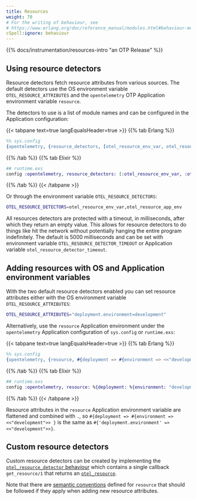 ```yaml
---
title: Resources
weight: 70
# For the writing of behaviour, see
# https://www.erlang.org/doc/reference_manual/modules.html#behaviour-module-attribute
cSpell:ignore: behaviour
---
```


<!-- markdownlint-disable no-duplicate-heading -->
<!-- markdownlint-capture -->

{{% docs/instrumentation/resources-intro "an OTP Release" %}}

## Using resource detectors

Resource detectors fetch resource attributes from various sources. The default
detectors use the OS environment variable `OTEL_RESOURCE_ATTRIBUTES` and the
`opentelemetry` OTP Application environment variable `resource`.

The detectors to use is a list of module names and can be configured in the
Application configuration:

{{< tabpane text=true langEqualsHeader=true >}} {{% tab Erlang %}}

```erlang
%% sys.config
{opentelemetry, {resource_detectors, [otel_resource_env_var, otel_resource_app_env]}}
```

{{% /tab %}} {{% tab Elixir %}}

```elixir
## runtime.exs
config :opentelemetry, resource_detectors: [:otel_resource_env_var, :otel_resource_app_env]
```

{{% /tab %}} {{< /tabpane >}}

Or through the environment variable `OTEL_RESOURCE_DETECTORS`:

```sh
OTEL_RESOURCE_DETECTORS=otel_resource_env_var,otel_resource_app_env
```

All resources detectors are protected with a timeout, in milliseconds, after
which they return an empty value. This allows for resource detectors to do
things like hit the network without potentially hanging the entire program
indefinitely. The default is 5000 milliseconds and can be set with environment
variable `OTEL_RESOURCE_DETECTOR_TIMEOUT` or Application variable
`otel_resource_detector_timeout`.

## Adding resources with OS and Application environment variables

With the two default resource detectors enabled you can set resource attributes
either with the OS environment variable `OTEL_RESOURCE_ATTRIBUTES`:

```sh
OTEL_RESOURCE_ATTRIBUTES="deployment.environment=development"
```

Alternatively, use the `resource` Application environment under the
`opentelemetry` Application configuration of `sys.config` or `runtime.exs`:

{{< tabpane text=true langEqualsHeader=true >}} {{% tab Erlang %}}

```erlang
%% sys.config
{opentelemetry, {resource, #{deployment => #{environment => <<"development">>}}}}
```

{{% /tab %}} {{% tab Elixir %}}

```elixir
## runtime.exs
config :opentelemetry, resource: %{deployment: %{environment: "development" }}
```

{{% /tab %}} {{< /tabpane >}}

Resource attributes in the `resource` Application environment variable are
flattened and combined with `.`, so
`#{deployment => #{environment => <<"development">> }` is the same as
`#{'deployment.environment' => <<"development">>}`.

## Custom resource detectors

Custom resource detectors can be created by implementing the
[`otel_resource_detector` behaviour](https://hexdocs.pm/opentelemetry/1.3.0/otel_resource_detector.html#callbacks)
which contains a single callback `get_resource/1` that returns an
[`otel_resource`](https://hexdocs.pm/opentelemetry/1.3.0/otel_resource.html).

Note that there are [semantic conventions](/docs/specs/semconv/resource/)
defined for `resource` that should be followed if they apply when adding new
resource attributes.
